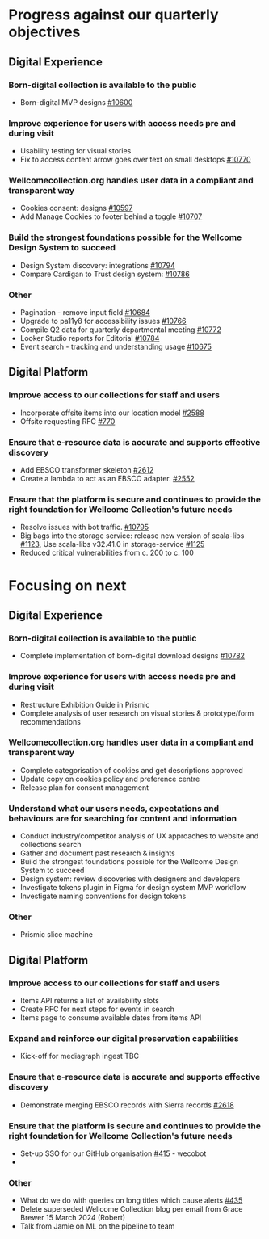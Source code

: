 # Progress against our quarterly objectives
## Digital Experience
### Born-digital collection is available to the public
- Born-digital MVP designs [#10600](https://github.com/wellcomecollection/wellcomecollection.org/issues/10600)
 
### Improve experience for users with access needs pre and during visit
- Usability testing for visual stories
- Fix to access content arrow goes over text on small desktops [#10770](https://github.com/wellcomecollection/wellcomecollection.org/issues/10770)
 
### Wellcomecollection.org handles user data in a compliant and transparent way
- Cookies consent: designs [#10597](https://github.com/wellcomecollection/wellcomecollection.org/issues/10597)
- Add Manage Cookies to footer behind a toggle  [#10707](https://github.com/wellcomecollection/wellcomecollection.org/issues/10707)

### Build the strongest foundations possible for the Wellcome Design System to succeed
- Design System discovery: integrations [#10794](https://github.com/orgs/wellcomecollection/projects/18/views/1?pane=issue&itemId=59742330)
- Compare Cardigan to Trust design system: [#10786](https://github.com/wellcomecollection/wellcomecollection.org/issues/10786)
 
### Other
- Pagination - remove input field [#10684](https://github.com/wellcomecollection/wellcomecollection.org/issues/10684)
- Upgrade to pa11y8 for accessibility issues [#10766](https://github.com/wellcomecollection/wellcomecollection.org/issues/10766)
- Compile Q2 data for quarterly departmental meeting [#10772](https://github.com/wellcomecollection/wellcomecollection.org/issues/10772)
- Looker Studio reports for Editorial [#10784](https://github.com/wellcomecollection/wellcomecollection.org/issues/10784)
- Event search - tracking and understanding usage [#10675](https://github.com/wellcomecollection/wellcomecollection.org/issues/10675)

## Digital Platform
### Improve access to our collections for staff and users
- Incorporate offsite items into our location model [#2588](https://github.com/wellcomecollection/catalogue-pipeline/issues/2588)
- Offsite requesting RFC [#770](https://github.com/wellcomecollection/catalogue-api/issues/770)
 
### Ensure that e-resource data is accurate and supports effective discovery
- Add EBSCO transformer skeleton [#2612](https://github.com/wellcomecollection/catalogue-pipeline/pull/2612)
- Create a lambda to act as an EBSCO adapter. [#2552](https://github.com/wellcomecollection/catalogue-pipeline/issues/2552)
 
### Ensure that the platform is secure and continues to provide the right foundation for Wellcome Collection's future needs
- Resolve issues with bot traffic. [#10795](https://github.com/wellcomecollection/wellcomecollection.org/issues/10795)
- Big bags into the storage service: release new version of scala-libs [#1123](https://github.com/wellcomecollection/storage-service/issues/1123), Use scala-libs v32.41.0 in storage-service [#1125](https://github.com/wellcomecollection/storage-service/issues/1125)
- Reduced critical vulnerabilities from c. 200 to c. 100


# Focusing on next
## Digital Experience
### Born-digital collection is available to the public
- Complete implementation of born-digital download designs [#10782](https://github.com/wellcomecollection/wellcomecollection.org/issues/10782)
 
### Improve experience for users with access needs pre and during visit 
- Restructure Exhibition Guide in Prismic
- Complete analysis of user research on visual stories & prototype/form recommendations
 
### Wellcomecollection.org handles user data in a compliant and transparent way
- Complete categorisation of cookies and get descriptions approved
- Update copy on cookies policy and preference centre
- Release plan for consent management
 
### Understand what our users needs, expectations and behaviours are for searching for content and information
- Conduct industry/competitor analysis of UX approaches to website and collections search 
- Gather and document past research & insights
- Build the strongest foundations possible for the Wellcome Design System to succeed
- Design system: review discoveries with designers and developers
- Investigate tokens plugin in Figma for design system MVP workflow
- Investigate naming conventions for design tokens
  
### Other
- Prismic slice machine

## Digital Platform
### Improve access to our collections for staff and users
- Items API returns a list of availability slots
- Create RFC for next steps for events in search
- Items page to consume available dates from items API
 
### Expand and reinforce our digital preservation capabilities​
- Kick-off for mediagraph ingest TBC 
 
### Ensure that e-resource data is accurate and supports effective discovery
- Demonstrate merging EBSCO records with Sierra records [#2618](https://github.com/wellcomecollection/catalogue-pipeline/issues/2618)
 
### Ensure that the platform is secure and continues to provide the right foundation for Wellcome Collection's future needs
- Set-up SSO for our GitHub organisation [#415](https://github.com/wellcomecollection/platform-infrastructure/issues/415) - wecobot
- 
### Other 
- What do we do with queries on long titles which cause alerts [#435](https://github.com/wellcomecollection/platform-infrastructure/issues/435)
- Delete superseded Wellcome Collection blog per email from Grace Brewer 15 March 2024 (Robert)
- Talk from Jamie on ML on the pipeline to team
